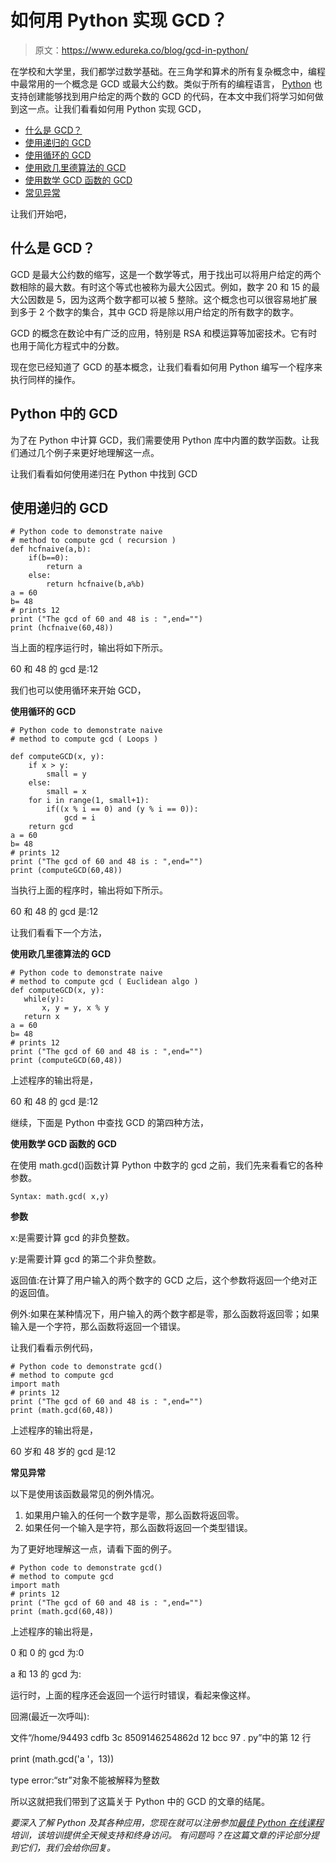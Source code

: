 # 如何用 Python 实现 GCD？

> 原文：<https://www.edureka.co/blog/gcd-in-python/>

在学校和大学里，我们都学过数学基础。在三角学和算术的所有复杂概念中，编程中最常用的一个概念是 GCD 或最大公约数。类似于所有的编程语言， [Python](https://www.edureka.co/blog/python-tutorial/) 也支持创建能够找到用户给定的两个数的 GCD 的代码，在本文中我们将学习如何做到这一点。让我们看看如何用 Python 实现 GCD，

*   [什么是 GCD？](#WhatIsGCD?)
*   [使用递归的 GCD](#GCDUsingRecursions)
*   [使用循环的 GCD](#GCDUsingLoops)
*   [使用欧几里德算法的 GCD](#GCDUsingTheEuclideanAlgorithm)
*   [使用数学 GCD 函数的 GCD](#%20GCDUsingMathGCDFunction)
*   [常见异常](#CommonExceptions)

让我们开始吧，

## **什么是 GCD？**

GCD 是最大公约数的缩写，这是一个数学等式，用于找出可以将用户给定的两个数相除的最大数。有时这个等式也被称为最大公因式。例如，数字 20 和 15 的最大公因数是 5，因为这两个数字都可以被 5 整除。这个概念也可以很容易地扩展到多于 2 个数字的集合，其中 GCD 将是除以用户给定的所有数字的数字。

GCD 的概念在数论中有广泛的应用，特别是 RSA 和模运算等加密技术。它有时也用于简化方程式中的分数。

现在您已经知道了 GCD 的基本概念，让我们看看如何用 Python 编写一个程序来执行同样的操作。

## **Python 中的 GCD**

为了在 Python 中计算 GCD，我们需要使用 Python 库中内置的数学函数。让我们通过几个例子来更好地理解这一点。

让我们看看如何使用递归在 Python 中找到 GCD

## **使用递归的 GCD**

```
# Python code to demonstrate naive 
# method to compute gcd ( recursion ) 
def hcfnaive(a,b): 
	if(b==0): 
		return a 
	else: 
		return hcfnaive(b,a%b) 
a = 60
b= 48
# prints 12 
print ("The gcd of 60 and 48 is : ",end="") 
print (hcfnaive(60,48)) 

```

当上面的程序运行时，输出将如下所示。

60 和 48 的 gcd 是:12

我们也可以使用循环来开始 GCD，

**使用循环的 GCD**

```
# Python code to demonstrate naive 
# method to compute gcd ( Loops ) 

def computeGCD(x, y): 
	if x > y: 
		small = y 
	else: 
		small = x 
	for i in range(1, small+1): 
		if((x % i == 0) and (y % i == 0)): 
			gcd = i 	
	return gcd 
a = 60
b= 48
# prints 12 
print ("The gcd of 60 and 48 is : ",end="") 
print (computeGCD(60,48)) 

```

当执行上面的程序时，输出将如下所示。

60 和 48 的 gcd 是:12

让我们看看下一个方法，

**使用欧几里德算法的 GCD**

```
# Python code to demonstrate naive 
# method to compute gcd ( Euclidean algo ) 
def computeGCD(x, y): 
   while(y): 
       x, y = y, x % y 
   return x 
a = 60
b= 48  
# prints 12 
print ("The gcd of 60 and 48 is : ",end="") 
print (computeGCD(60,48))

```

上述程序的输出将是，

60 和 48 的 gcd 是:12

继续，下面是 Python 中查找 GCD 的第四种方法，

**使用数学 GCD 函数的 GCD**

在使用 math.gcd()函数计算 Python 中数字的 gcd 之前，我们先来看看它的各种参数。

```
Syntax: math.gcd( x,y)
```

**参数**

x:是需要计算 gcd 的非负整数。

y:是需要计算 gcd 的第二个非负整数。

返回值:在计算了用户输入的两个数字的 GCD 之后，这个参数将返回一个绝对正的返回值。

例外:如果在某种情况下，用户输入的两个数字都是零，那么函数将返回零；如果输入是一个字符，那么函数将返回一个错误。

让我们看看示例代码，

```
# Python code to demonstrate gcd()
# method to compute gcd
import math
# prints 12
print ("The gcd of 60 and 48 is : ",end="")
print (math.gcd(60,48))
```

上述程序的输出将是，

60 岁和 48 岁的 gcd 是:12

**常见异常**

以下是使用该函数最常见的例外情况。

1.  如果用户输入的任何一个数字是零，那么函数将返回零。
2.  如果任何一个输入是字符，那么函数将返回一个类型错误。

为了更好地理解这一点，请看下面的例子。

```
# Python code to demonstrate gcd() 
# method to compute gcd 
import math 
# prints 12 
print ("The gcd of 60 and 48 is : ",end="") 
print (math.gcd(60,48)) 

```

上述程序的输出将是，

0 和 0 的 gcd 为:0

a 和 13 的 gcd 为:

运行时，上面的程序还会返回一个运行时错误，看起来像这样。

回溯(最近一次呼叫):

文件“/home/94493 cdfb 3c 8509146254862d 12 bcc 97 . py”中的第 12 行

print (math.gcd('a '，13))

type error:“str”对象不能被解释为整数

所以这就把我们带到了这篇关于 Python 中的 GCD 的文章的结尾。

*要深入了解 Python 及其各种应用，您现在就可以注册参加[最佳 Python 在线课程](https://www.edureka.co/python-programming-certification-training)培训，该培训提供全天候支持和终身访问。* *有问题吗？在这篇文章的评论部分提到它们，我们会给你回复。*